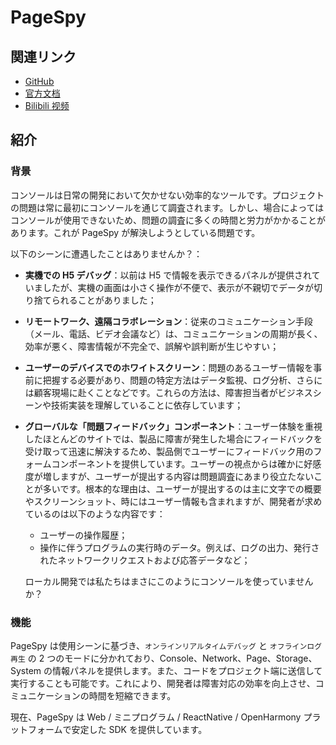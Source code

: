 # PageSpy

## 関連リンク

- [GitHub](https://github.com/HuolalaTech/page-spy-web)
- [官方文档](https://pagespy.org)
- [Bilibili 视频](https://space.bilibili.com/3493272492181886/)

## 紹介

### 背景

コンソールは日常の開発において欠かせない効率的なツールです。プロジェクトの問題は常に最初にコンソールを通じて調査されます。しかし、場合によってはコンソールが使用できないため、問題の調査に多くの時間と労力がかかることがあります。これが PageSpy が解決しようとしている問題です。

以下のシーンに遭遇したことはありませんか？：

- **実機での H5 デバッグ**：以前は H5 で情報を表示できるパネルが提供されていましたが、実機の画面は小さく操作が不便で、表示が不親切でデータが切り捨てられることがありました；

- **リモートワーク、遠隔コラボレーション**：従来のコミュニケーション手段（メール、電話、ビデオ会議など）は、コミュニケーションの周期が長く、効率が悪く、障害情報が不完全で、誤解や誤判断が生じやすい；

- **ユーザーのデバイスでのホワイトスクリーン**：問題のあるユーザー情報を事前に把握する必要があり、問題の特定方法はデータ監視、ログ分析、さらには顧客現場に赴くことなどです。これらの方法は、障害担当者がビジネスシーンや技術実装を理解していることに依存しています；

- **グローバルな「問題フィードバック」コンポーネント**：ユーザー体験を重視したほとんどのサイトでは、製品に障害が発生した場合にフィードバックを受け取って迅速に解決するため、製品側でユーザーにフィードバック用のフォームコンポーネントを提供しています。ユーザーの視点からは確かに好感度が増しますが、ユーザーが提出する内容は問題調査にあまり役立たないことが多いです。根本的な理由は、ユーザーが提出するのは主に文字での概要やスクリーンショット、時にはユーザー情報も含まれますが、開発者が求めているのは以下のような内容です：

  - ユーザーの操作履歴；
  - 操作に伴うプログラムの実行時のデータ。例えば、ログの出力、発行されたネットワークリクエストおよび応答データなど；

  ローカル開発では私たちはまさにこのようにコンソールを使っていませんか？

### 機能

PageSpy は使用シーンに基づき、`オンラインリアルタイムデバッグ` と `オフラインログ再生` の 2 つのモードに分かれており、Console、Network、Page、Storage、System の情報パネルを提供します。また、コードをプロジェクト端に送信して実行することも可能です。これにより、開発者は障害対応の効率を向上させ、コミュニケーションの時間を短縮できます。

現在、PageSpy は Web / ミニプログラム / ReactNative / OpenHarmony プラットフォームで安定した SDK を提供しています。
